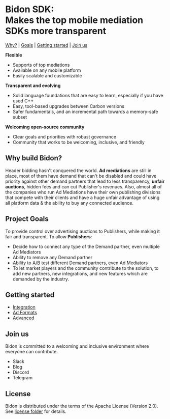 # Bidon SDK: <br/> Makes the top mobile mediation SDKs more transparent

<p align="top">
  <a href="#why-build-bidon">Why?</a> |
  <a href="#project-goals">Goals</a> |
  <a href="#getting-started">Getting started</a> |
  <a href="#join-us">Join us</a>
</p>

**Flexible**

-   Supports of top mediations
-   Available on any mobile platform
-   Easily scalable and customizable
  
**Transparent and evolving**

-   Solid language foundations that are easy to learn, especially if you have
    used C++
-   Easy, tool-based upgrades between Carbon versions
-   Safer fundamentals, and an incremental path towards a memory-safe subset

**Welcoming open-source community**

-   Clear goals and priorities with robust governance
-   Community that works to be welcoming, inclusive, and friendly

## Why build Bidon?

Header bidding hasn't conquered the world. **Ad mediations** are still in place, most of them have demand that can't be disabled and could have priority against other demand partners that lead to less transparency, **unfair auctions**, hidden fees and can cut Publisher's revenues. Also, almost all of the companies who run Ad Mediations have their own publishing divisions that compete with their clients and have a huge unfair advantage of using all platform data & the ability to buy any connected audience.

## Project Goals

To provide control over advertising auctions to Publishers, while making it fair and transparent. To allow **Publishers**: 

-   Decide how to connect any type of the Demand partner, even multiple Ad Mediators
-   Ability to remove any Demand partner
-   Ability to A/B test different Demand partners, even Ad Mediators
-   To let market players and the community contribute to the solution, to add new partners, new integrations, and new features which are demanded by the industry.

## Getting started

-   [Integration](/doc/integration.md)
-   [Ad Formats](/doc/ad-formats)
-   [Advanced](/doc/advanced.md)
  
## Join us

Bidon is committed to a welcoming and inclusive environment where everyone can
contribute.

-   Slack
-   Blog
-   Discord
-   Telegram

## License

Bidon is distributed under the terms of the Apache License (Version 2.0). See [license folder](LICENSE.md) for details.
